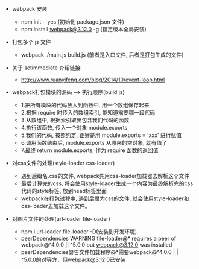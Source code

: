 + webpack 安装
    + npm init --yes    (初始化 package.json 文件)
    + npm install webpack@3.12.0 -g    (指定版本全局安装)

+ 打包多个 js 文件
    + webpack ./main.js build.js    (前者是入口文件, 后者是打包生成的文件)

+ 关于 setimmediate 介绍链接:
    + http://www.ruanyifeng.com/blog/2014/10/event-loop.html

+ webpack打包模块的源码 --> 执行顺序(build.js)
    + 1.把所有模块的代码放入到函数中, 用一个数组保存起来
    + 2.根据 require 时传入的数组索引, 能知道需要哪一段代码
    + 3.从数组中, 根据索引取出包含我们代码的函数
    + 4.执行该函数, 传入一个对象 module.exports
    + 5.我们的代码, 按照约定, 正好是用 module.exports = 'xxx' 进行赋值
    + 6.调用函数结束后, module.exports 从原来的空对象, 就有值了
    + 7.最终 return module.exports; 作为 require 函数的返回值

+ 对css文件的处理(style-loader css-loader)
    + 遇到后缀名.css的文件, webpack先用css-loader加载器去解析这个文件
    + 最后计算完的css, 将会使用style-loader生成一个内容为最终解析完的css代码的style标签, 放到head标签里面
    + webpack在打包过程中, 遇到后缀为css的文件, 就会使用style-loader和css-loader去加载这个文件。

+ 对图片文件的处理(url-loader file-loader)
    + npm i url-loader file-loader -D(安装到开发环境)
    + peerDependencies WARNING file-loader@* requires a peer of webpack@^4.0.0 || ^5.0.0 but webpack@3.12.0 was installed
    + peerDependencies警告文件加载程序@*需要webpack@^4.0.0 | | ^5.0.0的对等方，但webpack@3.12.0已安装
